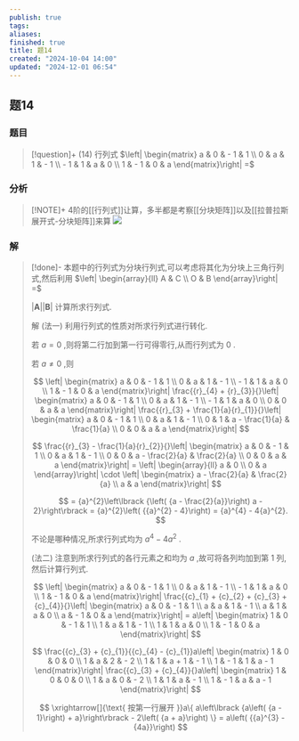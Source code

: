```yaml
---
publish: true
tags: 
aliases: 
finished: true
title: 题14
created: "2024-10-04 14:00"
updated: "2024-12-01 06:54"
---
```

## 题14
### 题目
> [!question]+
> (14) 行列式 $\left| \begin{matrix} a & 0 & - 1 & 1 \\ 0 & a & 1 & - 1 \\ - 1 & 1 & a & 0 \\ 1 & - 1 & 0 & a \end{matrix}\right| =$
### 分析
> [!NOTE]+
> 4阶的[[行列式]]让算，多半都是考察[[分块矩阵]]以及[[拉普拉斯展开式-分块矩阵]]来算
> ![](https://img.hwenyi.live/202412120430307.webp)
### 解
> [!done]-
> 本题中的行列式为分块行列式,可以考虑将其化为分块上三角行列式,然后利用 $\left| \begin{array}{ll} A & C \\ O & B \end{array}\right| =$
> 
>  $\left| \mathbf{A}\right| \left| \mathbf{B}\right|$ 计算所求行列式.
> 
> 解 (法一) 利用行列式的性质对所求行列式进行转化.
> 
> 若 $a = 0$ ,则将第二行加到第一行可得零行,从而行列式为 0 .
> 
> 若 $a \neq 0$ ,则
> 
> $$
> \left| \begin{matrix} a & 0 & - 1 & 1 \\ 0 & a & 1 & - 1 \\ - 1 & 1 & a & 0 \\ 1 & - 1 & 0 & a \end{matrix}\right| \frac{{r}_{4} + {r}_{3}}{}\left| \begin{matrix} a & 0 & - 1 & 1 \\ 0 & a & 1 & - 1 \\ - 1 & 1 & a & 0 \\ 0 & 0 & a & a \end{matrix}\right| \frac{{r}_{3} + \frac{1}{a}{r}_{1}}{}\left| \begin{matrix} a & 0 & - 1 & 1 \\ 0 & a & 1 & - 1 \\ 0 & 1 & a - \frac{1}{a} & \frac{1}{a} \\ 0 & 0 & a & a \end{matrix}\right|
> $$
> 
> $$
> \frac{{r}_{3} - \frac{1}{a}{r}_{2}}{}\left| \begin{matrix} a & 0 & - 1 & 1 \\ 0 & a & 1 & - 1 \\ 0 & 0 & a - \frac{2}{a} & \frac{2}{a} \\ 0 & 0 & a & a \end{matrix}\right| = \left| \begin{array}{ll} a & 0 \\ 0 & a \end{array}\right| \cdot \left| \begin{matrix} a - \frac{2}{a} & \frac{2}{a} \\ a & a \end{matrix}\right|
> $$
> 
> $$
> = {a}^{2}\left\lbrack {\left( {a - \frac{2}{a}}\right) a - 2}\right\rbrack = {a}^{2}\left( {{a}^{2} - 4}\right) = {a}^{4} - 4{a}^{2}.
> $$
> 
> 不论是哪种情况,所求行列式均为 ${a}^{4} - 4{a}^{2}$ .
> 
> (法二) 注意到所求行列式的各行元素之和均为 $a$ ,故可将各列均加到第 1 列,然后计算行列式.
> 
> $$
> \left| \begin{matrix} a & 0 & - 1 & 1 \\ 0 & a & 1 & - 1 \\ - 1 & 1 & a & 0 \\ 1 & - 1 & 0 & a \end{matrix}\right| \frac{{c}_{1} + {c}_{2} + {c}_{3} + {c}_{4}}{}\left| \begin{matrix} a & 0 & - 1 & 1 \\ a & a & 1 & - 1 \\ a & 1 & a & 0 \\ a & - 1 & 0 & a \end{matrix}\right| = a\left| \begin{matrix} 1 & 0 & - 1 & 1 \\ 1 & a & 1 & - 1 \\ 1 & 1 & a & 0 \\ 1 & - 1 & 0 & a \end{matrix}\right|
> $$
> 
> $$
> \frac{{c}_{3} + {c}_{1}}{{c}_{4} - {c}_{1}}a\left| \begin{matrix} 1 & 0 & 0 & 0 \\ 1 & a & 2 & - 2 \\ 1 & 1 & a + 1 & - 1 \\ 1 & - 1 & 1 & a - 1 \end{matrix}\right| \frac{{c}_{3} + {c}_{4}}{}a\left| \begin{matrix} 1 & 0 & 0 & 0 \\ 1 & a & 0 & - 2 \\ 1 & 1 & a & - 1 \\ 1 & - 1 & a & a - 1 \end{matrix}\right|
> $$
> 
> $$
> \xrightarrow[]{\text{ 按第一行展开 }}a\{ a\left\lbrack {a\left( {a - 1}\right) + a}\right\rbrack - 2\left( {a + a}\right) \} = a\left( {{a}^{3} - {4a}}\right)
> $$